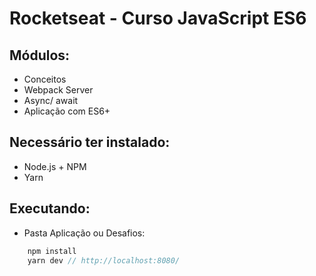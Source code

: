 # Rocketseat - Curso JavaScript ES6

## Módulos: 
- Conceitos
- Webpack Server
- Async/ await
- Aplicação com ES6+

## Necessário ter instalado:
- Node.js + NPM
- Yarn

## Executando:

- Pasta Aplicação ou Desafios: 

```javascript
    npm install
    yarn dev // http://localhost:8080/
```
